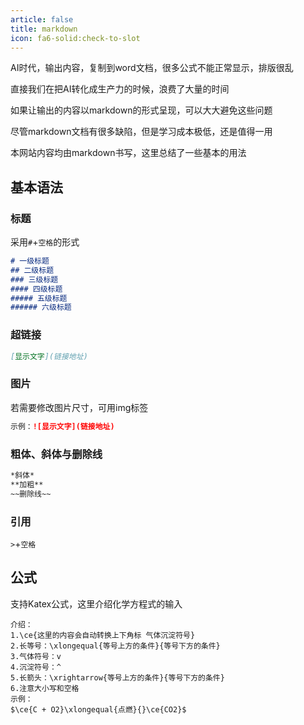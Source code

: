 ```yaml
---
article: false
title: markdown
icon: fa6-solid:check-to-slot
---
```


AI时代，输出内容，复制到word文档，很多公式不能正常显示，排版很乱

直接我们在把AI转化成生产力的时候，浪费了大量的时间

如果让输出的内容以markdown的形式呈现，可以大大避免这些问题

尽管markdown文档有很多缺陷，但是学习成本极低，还是值得一用

本网站内容均由markdown书写，这里总结了一些基本的用法


## 基本语法

### 标题

采用`#`+`空格`的形式

```markdown
# 一级标题
## 二级标题
### 三级标题
#### 四级标题
##### 五级标题
###### 六级标题
```

### 超链接

```markdown
[显示文字](链接地址)
```

### 图片

若需要修改图片尺寸，可用img标签

```markdown
示例：![显示文字](链接地址)
```

### 粗体、斜体与删除线

```markdown
*斜体*
**加粗**
~~删除线~~
```

### 引用

`>`+`空格`

## 公式

支持Katex公式，这里介绍化学方程式的输入

```
介绍：
1.\ce{这里的内容会自动转换上下角标 气体沉淀符号}
2.长等号：\xlongequal{等号上方的条件}{等号下方的条件}
3.气体符号：v
4.沉淀符号：^
5.长箭头：\xrightarrow{等号上方的条件}{等号下方的条件}
6.注意大小写和空格
示例：
$\ce{C + O2}\xlongequal{点燃}{}\ce{CO2}$
```

